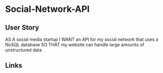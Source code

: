 # Social-Network-API

## User Story
AS A social media startup
I WANT an API for my social network that uses a NoSQL database
SO THAT my website can handle large amounts of unstructured data

## Links
